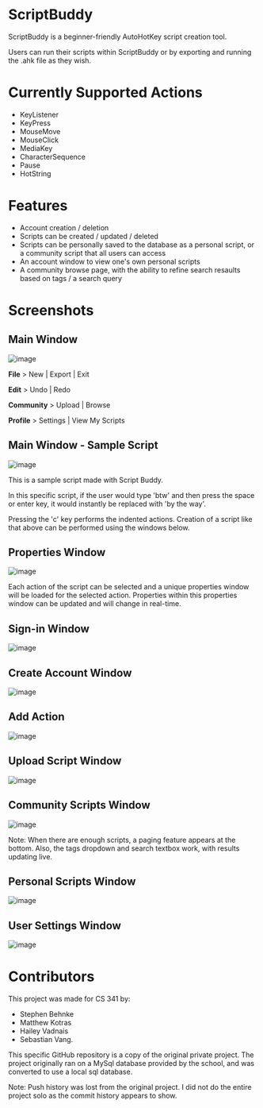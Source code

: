 # ScriptBuddy
ScriptBuddy is a beginner-friendly AutoHotKey script creation tool. 

Users can run their scripts within ScriptBuddy or by exporting and running the .ahk file as they wish.

# Currently Supported Actions
- KeyListener
- KeyPress
- MouseMove
- MouseClick
- MediaKey
- CharacterSequence
- Pause
- HotString

# Features
- Account creation / deletion
- Scripts can be created / updated / deleted
- Scripts can be personally saved to the database as a personal script, or a community script that all users can access
- An account window to view one's own personal scripts
- A community browse page, with the ability to refine search resaults based on tags / a search query

# Screenshots

<h2>Main Window</h2>

![image](https://user-images.githubusercontent.com/76532502/146663867-951d32ef-4832-4ae7-b1df-259894a48cc9.png)

**File** > New | Export | Exit

**Edit** > Undo | Redo

**Community** > Upload | Browse

**Profile** > Settings | View My Scripts

<h2>Main Window - Sample Script</h2>

![image](https://user-images.githubusercontent.com/76532502/146664088-aedd56fb-546e-4a8d-a6ac-834f47a3056e.png)

This is a sample script made with Script Buddy. 

In this specific script, if the user would type 'btw' and then press the space or enter key, it would instantly be replaced with 'by the way'. 

Pressing the 'c' key performs the indented actions. Creation of a script like that above can be performed using the windows below.

<h2>Properties Window</h2>

![image](https://user-images.githubusercontent.com/76532502/146664790-5c9a8548-976c-4734-84f4-d05fbb86df84.png)

Each action of the script can be selected and a unique properties window will be loaded for the selected action. Properties within this properties window can be updated and will change in real-time.

<h2>Sign-in Window</h2>

![image](https://user-images.githubusercontent.com/76532502/146663873-bb85cabe-218f-4c94-8c1e-ddadcba1aca4.png)

<h2>Create Account Window</h2>

![image](https://user-images.githubusercontent.com/76532502/146663888-172bfe63-9024-474d-9686-8307742f7040.png)

<h2>Add Action</h2>

![image](https://user-images.githubusercontent.com/76532502/146664004-5dcb490d-2d1c-4b31-b17e-a86510f4aa76.png)

<h2>Upload Script Window</h2>

![image](https://user-images.githubusercontent.com/76532502/146664237-f1c5faf7-a86a-400c-94e9-741608ed6290.png)

<h2>Community Scripts Window</h2>

![image](https://user-images.githubusercontent.com/76532502/146664641-f1e8c476-3e0f-4d56-8957-b876e48e5f4c.png)

Note: When there are enough scripts, a paging feature appears at the bottom. Also, the tags dropdown and search textbox work, with results updating live.

<h2>Personal Scripts Window</h2>

![image](https://user-images.githubusercontent.com/76532502/146664677-a1a97033-a497-43a1-8bd0-fa8e2e455122.png)

<h2>User Settings Window</h2>

![image](https://user-images.githubusercontent.com/76532502/146664687-02ac7a0b-eeb3-4b56-8443-aa083d0f840b.png)

# Contributors
This project was made for CS 341 by:
- Stephen Behnke
- Matthew Kotras
- Hailey Vadnais
- Sebastian Vang.

This specific GitHub repository is a copy of the original private project.
The project originally ran on a MySql database provided by the school, and was converted to use a local sql database.

Note: Push history was lost from the original project. I did not do the entire project solo as the commit history appears to show.
